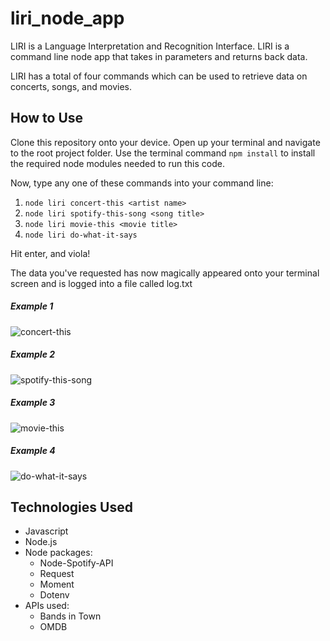 # liri_node_app

LIRI is a Language Interpretation and Recognition Interface. LIRI is a command line node app that takes in parameters and returns back data.

LIRI has a total of four commands which can be used to retrieve data on concerts, songs, and movies.

## How to Use

Clone this repository onto your device.
Open up your terminal and navigate to the root project folder.
Use the terminal command `npm install` to install the required node modules needed to run this code.

Now, type any one of these commands into your command line: 

1. `node liri concert-this <artist name>`
2. `node liri spotify-this-song <song title>`
3. `node liri movie-this <movie title>`
4. `node liri do-what-it-says`

Hit enter, and viola!

The data you've requested has now magically appeared onto your terminal screen and is logged into a file called log.txt

##### Example 1

![concert-this](../master/screenshots/concert-this.png)

##### Example 2

![spotify-this-song](../master/screenshots/spotify-this.png)

##### Example 3

![movie-this](../master/screenshots/movie-this.png)

##### Example 4

![do-what-it-says](../master/screenshots/do-what.png)

## Technologies Used

* Javascript
* Node.js
* Node packages:
    * Node-Spotify-API
    * Request
    * Moment
    * Dotenv
* APIs used:
    * Bands in Town
    * OMDB

